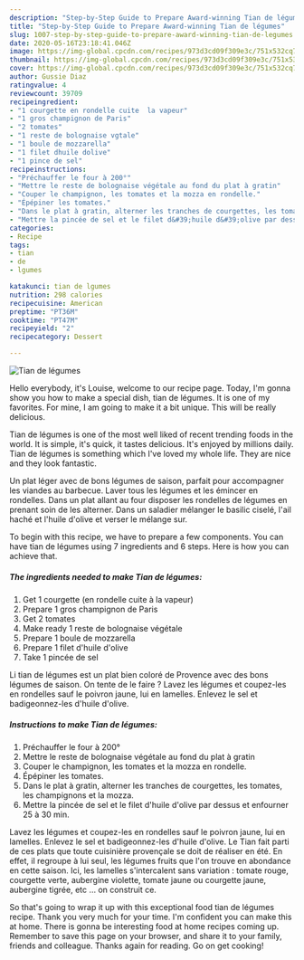 ```yaml
---
description: "Step-by-Step Guide to Prepare Award-winning Tian de légumes"
title: "Step-by-Step Guide to Prepare Award-winning Tian de légumes"
slug: 1007-step-by-step-guide-to-prepare-award-winning-tian-de-legumes
date: 2020-05-16T23:18:41.046Z
image: https://img-global.cpcdn.com/recipes/973d3cd09f309e3c/751x532cq70/tian-de-legumes-photo-principale-de-la-recette.jpg
thumbnail: https://img-global.cpcdn.com/recipes/973d3cd09f309e3c/751x532cq70/tian-de-legumes-photo-principale-de-la-recette.jpg
cover: https://img-global.cpcdn.com/recipes/973d3cd09f309e3c/751x532cq70/tian-de-legumes-photo-principale-de-la-recette.jpg
author: Gussie Diaz
ratingvalue: 4
reviewcount: 39709
recipeingredient:
- "1 courgette en rondelle cuite  la vapeur"
- "1 gros champignon de Paris"
- "2 tomates"
- "1 reste de bolognaise vgtale"
- "1 boule de mozzarella"
- "1 filet dhuile dolive"
- "1 pince de sel"
recipeinstructions:
- "Préchauffer le four à 200°"
- "Mettre le reste de bolognaise végétale au fond du plat à gratin"
- "Couper le champignon, les tomates et la mozza en rondelle."
- "Épépiner les tomates."
- "Dans le plat à gratin, alterner les tranches de courgettes, les tomates, les champignons et la mozza."
- "Mettre la pincée de sel et le filet d&#39;huile d&#39;olive par dessus et enfourner 25 à 30 min."
categories:
- Recipe
tags:
- tian
- de
- lgumes

katakunci: tian de lgumes 
nutrition: 298 calories
recipecuisine: American
preptime: "PT36M"
cooktime: "PT47M"
recipeyield: "2"
recipecategory: Dessert

---
```



![Tian de légumes](https://img-global.cpcdn.com/recipes/973d3cd09f309e3c/751x532cq70/tian-de-legumes-photo-principale-de-la-recette.jpg)

Hello everybody, it's Louise, welcome to our recipe page. Today, I'm gonna show you how to make a special dish, tian de légumes. It is one of my favorites. For mine, I am going to make it a bit unique. This will be really delicious.

Tian de légumes is one of the most well liked of recent trending foods in the world. It is simple, it's quick, it tastes delicious. It's enjoyed by millions daily. Tian de légumes is something which I've loved my whole life. They are nice and they look fantastic.

Un plat léger avec de bons légumes de saison, parfait pour accompagner les viandes au barbecue. Laver tous les légumes et les émincer en rondelles. Dans un plat allant au four disposer les rondelles de légumes en prenant soin de les alterner. Dans un saladier mélanger le basilic ciselé, l&#39;ail haché et l&#39;huile d&#39;olive et verser le mélange sur.


To begin with this recipe, we have to prepare a few components. You can have tian de légumes using 7 ingredients and 6 steps. Here is how you can achieve that.

<!--inarticleads1-->

##### The ingredients needed to make Tian de légumes:

1. Get 1 courgette (en rondelle cuite à la vapeur)
1. Prepare 1 gros champignon de Paris
1. Get 2 tomates
1. Make ready 1 reste de bolognaise végétale
1. Prepare 1 boule de mozzarella
1. Prepare 1 filet d&#39;huile d&#39;olive
1. Take 1 pincée de sel


Li tian de légumes est un plat bien coloré de Provence avec des bons légumes de saison. On tente de le faire ? Lavez les légumes et coupez-les en rondelles sauf le poivron jaune, lui en lamelles. Enlevez le sel et badigeonnez-les d&#39;huile d&#39;olive. 

<!--inarticleads2-->

##### Instructions to make Tian de légumes:

1. Préchauffer le four à 200°
1. Mettre le reste de bolognaise végétale au fond du plat à gratin
1. Couper le champignon, les tomates et la mozza en rondelle.
1. Épépiner les tomates.
1. Dans le plat à gratin, alterner les tranches de courgettes, les tomates, les champignons et la mozza.
1. Mettre la pincée de sel et le filet d&#39;huile d&#39;olive par dessus et enfourner 25 à 30 min.


Lavez les légumes et coupez-les en rondelles sauf le poivron jaune, lui en lamelles. Enlevez le sel et badigeonnez-les d&#39;huile d&#39;olive. Le Tian fait parti de ces plats que toute cuisinière provençale se doit de réaliser en été. En effet, il regroupe à lui seul, les légumes fruits que l&#39;on trouve en abondance en cette saison. Ici, les lamelles s&#39;intercalent sans variation : tomate rouge, courgette verte, aubergine violette, tomate jaune ou courgette jaune, aubergine tigrée, etc … on construit ce. 

So that's going to wrap it up with this exceptional food tian de légumes recipe. Thank you very much for your time. I'm confident you can make this at home. There is gonna be interesting food at home recipes coming up. Remember to save this page on your browser, and share it to your family, friends and colleague. Thanks again for reading. Go on get cooking!
